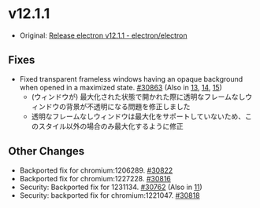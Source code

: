 # v12.1.1

- Original: [Release electron v12.1.1 - electron/electron](https://github.com/electron/electron/releases/tag/v12.1.1)

## Fixes

- Fixed transparent frameless windows having an opaque background when opened in a maximized state. [#30863](https://github.com/electron/electron/pull/30863) (Also in [13](https://github.com/electron/electron/pull/30862), [14](https://github.com/electron/electron/pull/30864), [15](https://github.com/electron/electron/pull/30865))
  - (ウィンドウが) 最大化された状態で開かれた際に透明なフレームなしウィンドウの背景が不透明になる問題を修正しました
  - 透明なフレームなしウィンドウは最大化をサポートしていないため、このスタイル以外の場合のみ最大化するように修正

## Other Changes

- Backported fix for chromium:1206289. [#30822](https://github.com/electron/electron/pull/30822)
- Backported fix for chromium:1227228. [#30816](https://github.com/electron/electron/pull/30816)
- Security: Backported fix for 1231134. [#30762](https://github.com/electron/electron/pull/30762) (Also in [11](https://github.com/electron/electron/pull/30761))
- Security: backported fix for chromium:1221047. [#30818](https://github.com/electron/electron/pull/30818)
